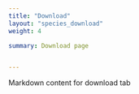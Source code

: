 ```yaml
---
title: "Download"
layout: "species_download"
weight: 4

summary: Download page


---
```


Markdown content for download tab
